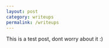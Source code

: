 ```yaml
---
layout: post
category: writeups
permalink: /writeups
---
```


This is a test post, dont worry about it :)

